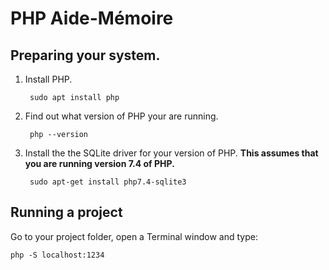 # PHP Aide-Mémoire

## Preparing your system.

1. Install PHP.

        sudo apt install php

1. Find out what version of PHP your are running.

        php --version

1. Install the the SQLite driver for your version of PHP. **This assumes that you are running version 7.4 of PHP.**

        sudo apt-get install php7.4-sqlite3

## Running a project

Go to your project folder, open a Terminal window and type:

    php -S localhost:1234
